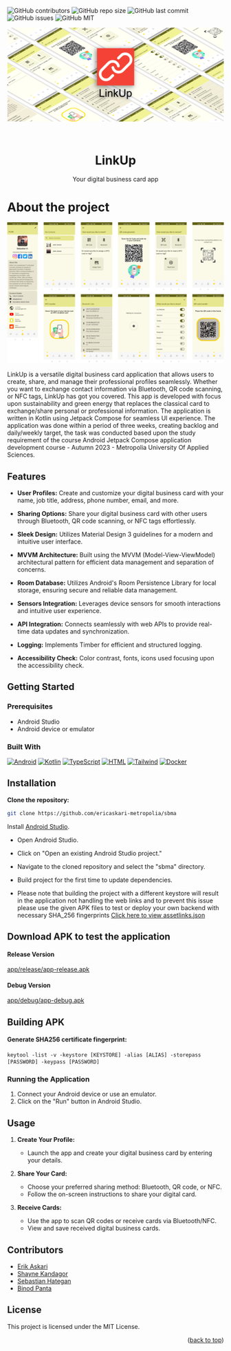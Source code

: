 ![GitHub contributors](https://img.shields.io/github/contributors/ericaskari-metropolia/sbma)
![GitHub repo size](https://img.shields.io/github/repo-size/ericaskari-metropolia/sbma?style=flat-square)
![GitHub last commit](https://img.shields.io/github/last-commit/ericaskari-metropolia/sbma?style=flat-square)
![GitHub issues](https://img.shields.io/github/issues/ericaskari-metropolia/sbma)
![GitHub MIT](https://img.shields.io/badge/license-MIT-blue)

![Web Application logo](https://github.com/ericaskari-metropolia/sbma/blob/main/screenshots/background.png 'Logo Title Text')

<br />
<div align="center">
  <h1 align="center">LinkUp</h1>
  <p align="center">
    Your digital business card app
  </p>
</div>





# About the project

![Screenshots](https://github.com/ericaskari-metropolia/sbma/blob/main/screenshots/screenshots.png 'Logo Title Text')

LinkUp is a versatile digital business card application that allows users to create, share, and
manage their professional profiles seamlessly. Whether you want to exchange contact information via
Bluetooth, QR code scanning, or NFC tags, LinkUp has got you covered.
This app is developed with focus upon sustainability and green energy that replaces the classical
card to exchange/share personal or professional information.
The application is written in Kotlin using Jetpack Compose for seamless UI experience.
The application was done within a period of three weeks, creating backlog and daily/weekly target,
the task was conducted based upon the study requirement of the course Android Jetpack Compose
application development course - Autumn 2023 - Metropolia University Of Applied Sciences.

## Features

- **User Profiles:** Create and customize your digital business card with your name, job title,
  address, phone number, email, and more.

- **Sharing Options:** Share your digital business card with other users through Bluetooth, QR code
  scanning, or NFC tags effortlessly.

- **Sleek Design:** Utilizes Material Design 3 guidelines for a modern and intuitive user interface.

- **MVVM Architecture:** Built using the MVVM (Model-View-ViewModel) architectural pattern for
  efficient data management and separation of concerns.

- **Room Database:** Utilizes Android's Room Persistence Library for local storage, ensuring secure
  and reliable data management.

- **Sensors Integration:** Leverages device sensors for smooth interactions and intuitive user
  experience.

- **API Integration:** Connects seamlessly with web APIs to provide real-time data updates and
  synchronization.

- **Logging:** Implements Timber for efficient and structured logging.

- **Accessibility Check:** Color contrast, fonts, icons used focusing upon the accessibility check.

## Getting Started

### Prerequisites

- Android Studio
- Android device or emulator

### Built With

[![Android][Android.js]][Android-url]
[![Kotlin][Kotlin.js]][Kotlin-url]
[![TypeScript][TypeScript.js]][TypeScript-url]
[![HTML][HTML.js]][HTML-url]
[![Tailwind][Tailwind.js]][Tailwind-url]
[![Docker][Docker.js]][Docker-url]



## Installation

**Clone the repository:**

   ```bash
   git clone https://github.com/ericaskari-metropolia/sbma
  ```


Install [Android Studio](https://developer.android.com/studio?gclid=CjwKCAjw7p6aBhBiEiwA83fGuqT7KA7eHmM5sXJM80gm4mLInuaNEvH5dpfenPSQcvI90ZiLWcroRxoCN9oQAvD_BwE&gclsrc=aw.ds).

- Open Android Studio.

- Click on "Open an existing Android Studio project."

- Navigate to the cloned repository and select the "sbma" directory.

- Build project for the first time to update dependencies.

- Please note that building the project with a different keystore will result in the application not handling the web links and to prevent this
issue please use the given APK files to test or deploy your own backend with necessary SHA_256 fingerprints [Click here to view assetlinks.json](https://sbma.ericaskari.com/.well-known/assetlinks.json)



## Download APK to test the application

#### Release Version


[app/release/app-release.apk](https://github.com/ericaskari-metropolia/sbma/tree/main/app/release)

#### Debug Version


[app/debug/app-debug.apk](https://github.com/ericaskari-metropolia/sbma/tree/main/app/debug)

## Building APK

#### Generate SHA256 certificate fingerprint:
```
keytool -list -v -keystore [KEYSTORE] -alias [ALIAS] -storepass [PASSWORD] -keypass [PASSWORD]
```


### Running the Application

1. Connect your Android device or use an emulator.
2. Click on the "Run" button in Android Studio.

## Usage

1. **Create Your Profile:**
    - Launch the app and create your digital business card by entering your details.

2. **Share Your Card:**
    - Choose your preferred sharing method: Bluetooth, QR code, or NFC.
    - Follow the on-screen instructions to share your digital card.

3. **Receive Cards:**
    - Use the app to scan QR codes or receive cards via Bluetooth/NFC.
    - View and save received digital business cards.

## Contributors

- [Erik Askari](https://github.com/ericaskari)
- [Shayne Kandagor](https://github.com/shaykandagor)
- [Sebastian Hategan](https://github.com/laurenthat)
- [Binod Panta](https://github.com/frozenfi)

## License

This project is licensed under the MIT License.

<p align="right">(<a href="#readme-top">back to top</a>)</p>

[Android.js]: https://img.shields.io/badge/Android-3DDC84?style=for-the-badge&logo=android&logoColor=white
[Android-url]: https://www.android.com

[Kotlin.js]: https://img.shields.io/badge/Kotlin-0095D5?&style=for-the-badge&logo=kotlin&logoColor=white
[Kotlin-url]: https://kotlinlang.org

[TypeScript.js]: https://img.shields.io/badge/TypeScript-007ACC?style=for-the-badge&logo=typescript&logoColor=white
[TypeScript-url]: https://www.typescriptlang.org

[HTML.js]: https://img.shields.io/badge/HTML5-E34F26?style=for-the-badge&logo=html5&logoColor=white
[HTML-url]: https://html.com

[Tailwind.js]: https://img.shields.io/badge/Tailwind_CSS-38B2AC?style=for-the-badge&logo=tailwind-css&logoColor=white
[Tailwind-url]: https://tailwindcss.com

[Docker.js]: https://img.shields.io/badge/docker-%230db7ed.svg?style=for-the-badge&logo=docker&logoColor=white
[Docker-url]: https://www.docker.com








